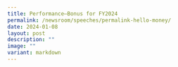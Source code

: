 ```yaml
---
title: Performance–Bonus for FY2024
permalink: /newsroom/speeches/permalink-hello-money/
date: 2024-01-08
layout: post
description: ""
image: ""
variant: markdown
---
```

